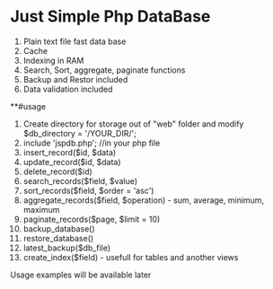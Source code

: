 # Just Simple Php DataBase

1) Plain text file fast data base
2) Cache
3) Indexing in RAM
4) Search, Sort, aggregate, paginate functions
5) Backup and Restor included
6) Data validation included

**#usage
1) Create directory for storage out of "web" folder and modify $db_directory = '/YOUR_DIR/';
2) include 'jspdb.php'; //in your php file
3) insert_record($id, $data)
4) update_record($id, $data)
5) delete_record($id)
6) search_records($field, $value)
7) sort_records($field, $order = 'asc')
8) aggregate_records($field, $operation) - sum, average, minimum, maximum
9) paginate_records($page, $limit = 10)
10) backup_database()
11) restore_database()
12) latest_backup($db_file)
13) create_index($field) - usefull for tables and another views

Usage examples will be available later
